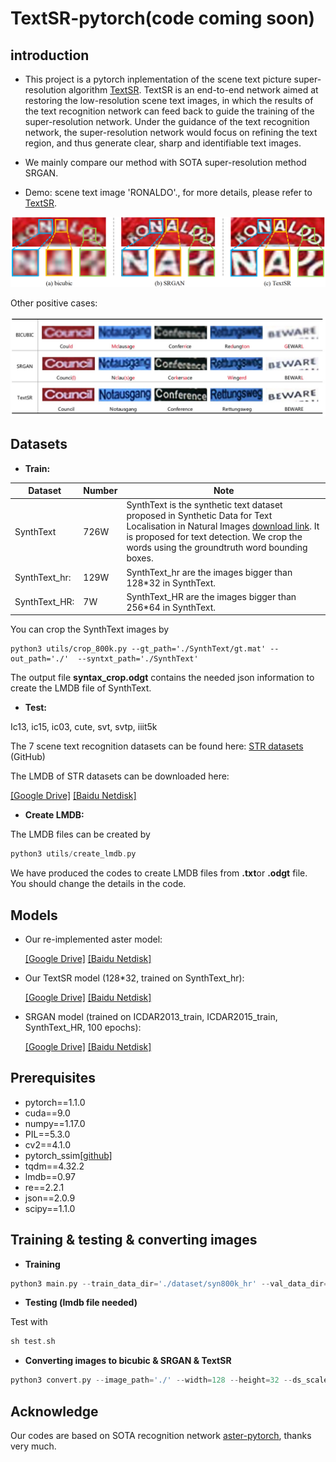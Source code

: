 

# TextSR-pytorch(code coming soon)

## introduction

* This project is a pytorch inplementation of the scene text picture super-resolution algorithm [TextSR](https://arxiv.org/abs/1909.07113).   TextSR is an end-to-end network aimed at restoring the low-resolution scene text images, in which the results of the text recognition network can feed back to guide the training of the super-resolution network. Under the guidance of the text recognition network, the super-resolution network would focus on refining the text region, and thus generate clear, sharp and identifiable text images.

* We mainly compare our method with SOTA super-resolution  method SRGAN.

* Demo: scene text image 'RONALDO'., for more details, please refer to [TextSR](https://arxiv.org/abs/1909.07113).

![](./demo_pics/RONALDO.jpg)

Other positive cases:

![demo](./demo_pics/positive_cases_1.jpg)

## Datasets

* **Train:**

| Dataset       | Number | Note                                                         |
| ------------- | ------ | ------------------------------------------------------------ |
| SynthText     | 726W   | SynthText is the synthetic text dataset proposed in Synthetic Data for Text Localisation in Natural Images [download link](http://www.robots.ox.ac.uk/~vgg/data/scenetext/). It is proposed for text detection. We crop the words using the groundtruth word bounding boxes. |
| SynthText_hr: | 129W   | SynthText_hr are the images bigger than 128*32 in SynthText. |
| SynthText_HR: | 7W     | SynthText_HR are the images bigger than 256*64 in SynthText. |

You can crop the SynthText images by 

```
python3 utils/crop_800k.py --gt_path='./SynthText/gt.mat' --out_path='./'  --syntxt_path='./SynthText'
```

The output file **syntax_crop.odgt** contains the needed json information to create the LMDB file of SynthText.

* **Test:** 

Ic13, ic15, ic03, cute, svt, svtp, iiit5k

The 7 scene text recognition datasets can be found here: [STR datasets](https://github.com/chengzhanzhan/STR) (GitHub)

The LMDB of STR datasets can be downloaded here:

[[Google Drive]](https://drive.google.com/open?id=1vf_oJwk5V3pytMoblx6atSanxJSDccrt)   [[Baidu Netdisk]](https://pan.baidu.com/s/1yskh-1Nhob370wG8RY8EyQ)

* **Create LMDB:**

The LMDB files can be created by 

```go
python3 utils/create_lmdb.py
```

We have produced the codes to create LMDB files from **.txt**or **.odgt** file. You should change the details in the code.

## Models

* Our re-implemented aster model:

  [[Google Drive]](https://drive.google.com/open?id=1wVXRoLUxEtaWCI9Z61x3q_bIkVRhJMdM)    [[Baidu Netdisk]](https://pan.baidu.com/s/1E1S7WfU0vQcYg6qj8PoaRg)

* Our TextSR model (128*32, trained on SynthText_hr): 

  [[Google Drive]](https://drive.google.com/open?id=17aboXTb54boPoY5L3PtOh_738asPkuPS)    [[Baidu Netdisk]](https://pan.baidu.com/s/1_Pr0qLx2UxYaz5fjW9LO-A)

* SRGAN model (trained on ICDAR2013_train, ICDAR2015_train, SynthText_HR, 100 epochs): 

  [[Google Drive]]()    [[Baidu Netdisk]]()

## Prerequisites

- pytorch==1.1.0
- cuda==9.0
- numpy==1.17.0
- PIL==5.3.0
- cv2==4.1.0
- pytorch_ssim[[github]](https://github.com/Po-Hsun-Su/pytorch-ssim)
- tqdm==4.32.2
- lmdb==0.97
- re==2.2.1
- json==2.0.9
- scipy==1.1.0

## Training & testing & converting images

* **Training**

```go
python3 main.py --train_data_dir='./dataset/syn800k_hr' --val_data_dir='./dataset/ic15_1811' --width=128 --height=32 --epochs=10 --logs_dir='./logs_2019' 
```

* **Testing (lmdb file needed)**

Test with 

```go
sh test.sh
```

* **Converting images to bicubic & SRGAN & TextSR**

```go
python3 convert.py --image_path='./' --width=128 --height=32 --ds_scale=4
```

## Acknowledge

Our codes are based on SOTA recognition network [aster-pytorch](https://github.com/ayumiymk/aster.pytorch),  thanks very much.

